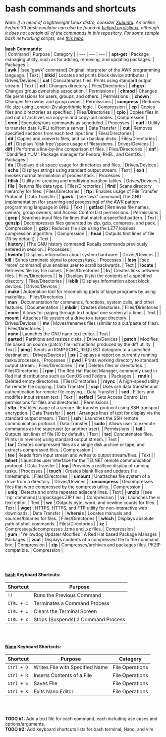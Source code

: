 # bash commands and shortcuts 
*Note: If in need of a lightweight Linux distro, consider [Xubuntu](https://xubuntu.org/tour/). An online Fedora 33 bash emulator can also be found at [bellard.org/jslinux](https://bellard.org/jslinux/), although it does not contain all of the commands in this repository. For some sample bash networking scripts, see [this repo](https://github.com/chaseofthejungle/bash-networking-scripts).*
<br /><br />
**[bash](https://www.gnu.org/software/bash/) Commands:**  
| Command | Purpose | Category |
| --- | --- | --- |
| **apt-get** | Package managing utility, such as for adding, removing, and updating packages. | Packages |  
| **awk** | [see 'gawk' command] Original interpreter of the AWK programming language. | Text |
| **blkid** | Locates and prints block device attributes. |  Drives/Devices |
| **cat** | Concatenates files. Prints using standard output stream. | Text |
| **cd** | Changes directory. | Files/Directories |
| **chgrp** | Changes group ownership association. | Permissions |
| **chmod** | Changes file permissions for users, groups, and others. | Permissions |
| **chown** | Changes file owner and group owner. | Permissions |
| **compress** | Reduces file size using Lempel-Ziv algorithmic logic. | Compression |
| **cp** | Copies files and directories as specified. | Files/Directories |
| **cpio** | Copies files in and out of archives via copy-in and copy-out modes. | Compression |  
| **cron** | Executes/runs commands as scheduled. | Processes | 
| **curl** | Utility to transfer data (URL) to/from a server. | Data Transfer |
| **cut** | Removes specified sections from each text input line. | Files/Directories |  
| **dd** | Copies and converts files, and can backup disks. | Files/Directories |  
| **df** | Displays 'disk free'/space usage of filesystems. | Drives/Devices |
| **diff** | Performs a line-by-line comparison of files. | Files/Directories |
| **dnf** | 'Dandified YUM'. Package manager for Fedora, RHEL, and CentOS. | Packages |  
| **du** | Displays disk space usage for directories and files. | Drives/Devices |
| **echo** | Displays strings using standard output stream. | Text | 
| **exit** | Invokes normal termination of process/task. | Processes |  
| **fdisk** | Utility for creating and modifying partition tables. | Drives/Devices |
| **file** | Returns file data type. | Files/Directories |
| **find** | Scans directory hierarchy for files. | Files/Directories |
| **ftp** | Enables usage of File Transfer Protocol. | Data Transfer |
| **gawk** | [see 'awk' command] The GNU implementation (for scanning and processing) of the AWK pattern programming language in GNU. | Text |
| **getfacl** | Retrieves file names, owners, group owners, and Access Control List permissions. | Permissions |
| **grep** | Searches input files for lines that match a specified pattern. | Text |
| **gunzip** | Decompresses files generated by zip, gzip, compress, and pack. | Compression |
| **gzip** | Reduces file size using the LZ77 lossless compression algorithm. | Compression |
| **head** | Outputs first lines of file (10 by default). | Text |  
| **history** | (The GNU history command) Recalls commands previously entered in session. | Processes |  
| **hwinfo** | Displays information about system hardware. | Drives/Devices |
| **kill** | Sends terminate signal to process/task. | Processes |
| **less** | [see 'more' command] plus enables user to scroll backwards. | Text |
| **locate** | Retrieves file (by file name). | Files/Directories |
| **ln** | Creates links between files. | Files/Directories |
| **ls** | Displays (lists) the contents of a specified directory. | Files/Directories |
| **lsblk** | Displays information about block devices. | Drives/Devices |  
| **make** | Automation tool for recompiling parts of large programs by using makefiles. | Files/Directories |  
| **man** | Documentation for commands, functions, system calls, and other features. | Documentation |
| **mkdir** | Creates directories. | Files/Directories |
| **more** | Allows for paging through text output one screen at a time. | Text |
| **mount** | Attaches file system of a drive to a target directory. | Drives/Devices |
| **mv** | Moves/renames files (similar to a cut/paste of files). | Files/Directories |  
| **nano** | Launches the GNU nano text editor. | Text |  
| **parted** | Partitions and resizes disks. | Drives/Devices |
| **patch** | Modifies file based on source (patch) file instructions produced by the diff utility. | Text |
| **ping** | Sends an ICMP ECHO_REQUEST datagram to a specified destination. | Drives/Devices |
| **ps** | Displays a report on currently running tasks/processes. | Processes |
| **pwd** | Prints working directory to standard output stream. | Files/Directories |
| **rm** | Deletes files or directories. | Files/Directories |
| **rpm** | The Red Hat Packet Manager, commonly used in Red Hat distributions such as CentOS and Fedora. | Packages |
| **rmdir** | Deleted empty directories. | Files/Directories |
| **rsync** | A high-speed utility for remote file copying. | Data Transfer |
| **scp** | Uses ssh data transfer and authentication for remote file copying. | Data Transfer |
| **sed** | Filters and modifies input stream text. | Text |
| **setfacl** | Sets Access Control List permissions for files and directories. | Permissions |  
| **sftp** | Enables usage of a secure file transfer protocol using SSH transport encryption. | Data Transfer |
| **sort** | Arranges lines of text for display via the standard output stream. | Text |
| **ssh** | Launches the SSH remote communication protocol. | Data Transfer |
| **sudo** | Allows user to execute commands as the superuser (or another user). | Permissions |
| **tail** | Outputs last lines of file (10 by default). | Text |
| **tac**| Concatenates files. Prints (in reverse) using standard output stream. | Text |  
| **tar** | Creates compressed files as a single disk archive or tape, and extracts compressed files. | Compression |  
| **tee** | Reads from input stream and writes to output stream/files. | Text |
| **telnet** | Launches user interface for the TELNET remote communication protocol. |  Data Transfer |
| **top** | Provides a realtime display of running tasks. | Processes |
| **touch** | Creates blank files and updates file timestamps. | Files/Directories |
| **umount** | Unattaches file system of a drive from a directory. | Drives/Devices |
| **uncompress** | Decompresses files that were compressed by the compress utility. | Compression |  
| **uniq** | Detects and omits repeated adjacent lines. | Text |
| **unzip** | [see 'zip' command] Unpackages ZIP files. | Compression |
| **vi** | Launches the vi text editor. | Text |
| **wc** | Outputs byte, word, and newline counts for files. | Text |
| **wget** | HTTPS, HTTPS, and FTP utility for non-interactive web downloads. | Data Transfer |
| **whereis** | Locates manuals and sources/binaries for files. | Files/Directories |
| **which** | Displays absolute path of shell commands. | Files/Directories |
| **xz** | Compresses/decompresses .lzma and .xz files. | Compression |  
| **yum** | 'Yellowdog Updater Modified'. A Red Hat based Package Manager. | Packages |
| **zcat** | Displays contents of a compressed file to the command line. | Compression |
| **zip** | Compresses/archives and packages files. PKZIP compatible. | Compression |

<br /><br />

**[bash](https://www.gnu.org/software/bash/) Keyboard Shortcuts:**  
  
| Shortcut | Purpose |  
| --- | --- |  
| `!!` | Runs the Previous Command |  
| `CTRL + C` | Terminates a Command Process |  
| `CTRL + L` | Clears the Terminal Screen |  
| `CTRL + Z` | Stops (Suspends) a Command Process |

<br /><br />

**[Nano](https://www.nano-editor.org/dist/latest/faq.html) Keyboard Shortcuts:**

| Shortcut | Purpose | Category |
| --- | --- | --- |  
| `Ctrl + O` | Writes File with Specified Name | File Operations |
| `Ctrl + R` | Inserts Contents of a File | File Operations |
| `Ctrl + S` | Saves File | File Operations |
| `Ctrl + X` | Exits Nano Editor | File Operations |

<br /><br />

**TODO #1:** Add a text file for each command, each including use cases and options/arguments.  
**TODO #2:** Add keyboard shortcuts lists for bash terminal, Nano, and vim.  
